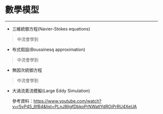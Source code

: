 # 數學模型
---
- 三維統御方程(Navier-Stokes equations)

>中流會學到

- 布式假設(Boussinesq approximation)

>中流會學到

- 無因次統御方程

>中流會學到

- 大渦流紊流模擬(Large Eddy Simulation)

  參考資料：https://www.youtube.com/watch?v=r5vP45_6fB4&list=PLnJ8lIgfDbkoPrNWatlYdROiPrRU4XeUA
